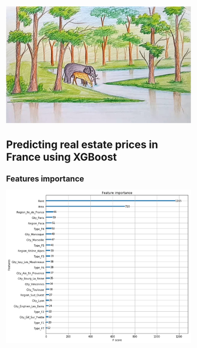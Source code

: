 ![Image of a tree of the XGBoost model](https://github.com/tlemenestrel/France_Real_Estate_Prices_Prediction/blob/master/Images/illustration.jpg)

# Predicting real estate prices in France using XGBoost 



## Features importance

![Image of features importance](https://github.com/tlemenestrel/France_Real_Estate_Prices_Prediction/blob/master/Images/xgboost_features_importance.png)
